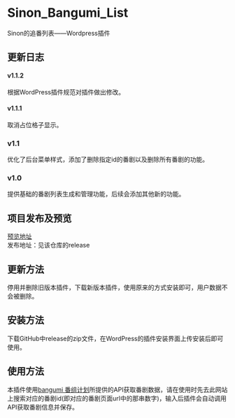# Sinon_Bangumi_List
Sinon的追番列表——Wordpress插件

## 更新日志
#### v1.1.2
根据WordPress插件规范对插件做出修改。
#### v1.1.1
取消占位格子显示。
### v1.1
优化了后台菜单样式，添加了删除指定id的番剧以及删除所有番剧的功能。
### v1.0
提供基础的番剧列表生成和管理功能，后续会添加其他新的功能。

## 项目发布及预览
[预览地址](https://sinon.top/bangumi)  
发布地址：见该仓库的release  

## 更新方法
停用并删除旧版本插件，下载新版本插件，使用原来的方式安装即可，用户数据不会被删除。

## 安装方法
下载GitHub中release的zip文件，在WordPress的插件安装界面上传安装后即可使用。

## 使用方法
本插件使用[bangumi 番组计划](http://bgm.tv/)所提供的API获取番剧数据，请在使用时先去此网站上搜索对应的番剧id(即对应的番剧页面url中的那串数字)，输入后插件会自动调用API获取番剧信息并保存。
